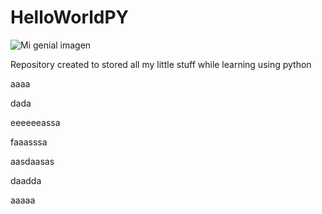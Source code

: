 # HelloWorldPY
![Mi genial imagen](Assets/codye.png)

Repository created to stored all my little stuff while learning using python

aaaa

dada

eeeeeeassa

faaasssa

aasdaasas

daadda

aaaaa

